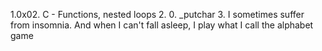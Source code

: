 1.0x02. C - Functions, nested loops
2. 0. _putchar
3. I sometimes suffer from insomnia. And when I can't fall asleep, I play what I call the alphabet game
